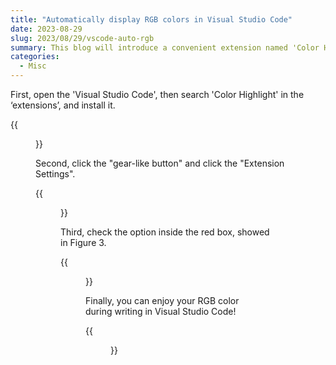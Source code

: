 ```yaml
---
title: "Automatically display RGB colors in Visual Studio Code"
date: 2023-08-29
slug: 2023/08/29/vscode-auto-rgb
summary: This blog will introduce a convenient extension named 'Color Highlight' to automatically display RGB colors in Visual Studio Code.
categories: 
  - Misc
---
```


First, open the 'Visual Studio Code', then search 'Color Highlight' in the ‘extensions’, and install it.

{{<figure src="/contents/blog/20230829-1.png" caption="Figure 1">}}

Second, click the "gear-like button" and click the "Extension Settings".

{{<figure src="/contents/blog/20230829-2.png" caption="Figure 2">}}

Third, check the option inside the red box, showed in Figure 3. 

{{<figure src="/contents/blog/20230829-3.png" caption="Figure 3">}}

Finally, you can enjoy your RGB color during writing in Visual Studio Code!

{{<figure src="/contents/blog/20230829-4.png" caption="Figure 4">}}
